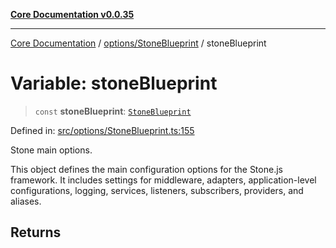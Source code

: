 [**Core Documentation v0.0.35**](../../../README.md)

***

[Core Documentation](../../../modules.md) / [options/StoneBlueprint](../README.md) / stoneBlueprint

# Variable: stoneBlueprint

> `const` **stoneBlueprint**: [`StoneBlueprint`](../interfaces/StoneBlueprint.md)

Defined in: [src/options/StoneBlueprint.ts:155](https://github.com/stonemjs/core/blob/83759020101bdf94fc7c7a0d8609e63689d57c0f/src/options/StoneBlueprint.ts#L155)

Stone main options.

This object defines the main configuration options for the Stone.js framework.
It includes settings for middleware, adapters, application-level configurations,
logging, services, listeners, subscribers, providers, and aliases.

## Returns
